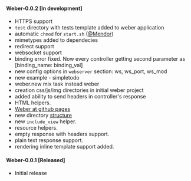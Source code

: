 #### Weber-0.0.2 [In development]

  * HTTPS support
  * `test` directory with tests template added to weber application
  * automatic `chmod` for `start.sh` ([@Mendor](https://github.com/Mendor))
  * mimetypes added to dependecies
  * redirect support
  * websocket support
  * binding error fixed. Now every controller getting second parameter as [binding_name: binding_val]
  * new config options in `webserver` section: ws, ws_port, ws_mod
  * new example - simpletodo
  * weber.new mix task instead weber
  * creation css/js/img directories in initial weber project
  * added ability to send headers in controller's response
  * HTML helpers.
  * [Weber at github pages](http://0xax.github.io/weber/index.html)
  * new directory [structure](https://github.com/0xAX/weber/wiki/Weber-project-directory-structure)
  * new `include_view` helper.
  * resource helpers.
  * empty response with headers support.
  * plain text response support.
  * rendering inline template support added.

#### Weber-0.0.1 [Released]

  * Initial release

